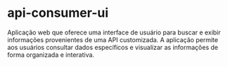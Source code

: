 # api-consumer-ui
Aplicação web que oferece uma interface de usuário para buscar e exibir informações provenientes de uma API customizada. A aplicação permite aos usuários consultar dados específicos e visualizar as informações de forma organizada e interativa.
